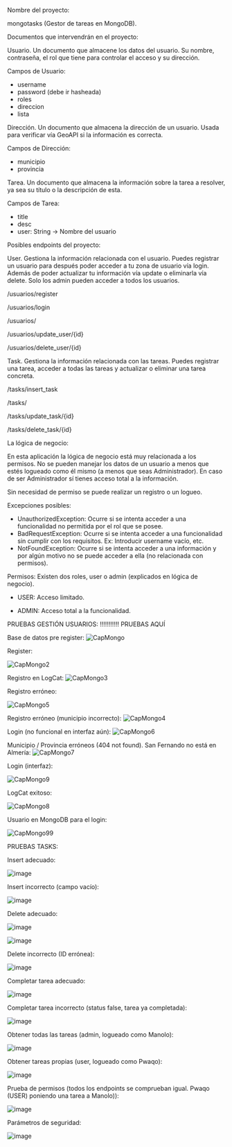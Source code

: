 Nombre del proyecto: 

mongotasks (Gestor de tareas en MongoDB).


Documentos que intervendrán en el proyecto:

Usuario. Un documento que almacene los datos del usuario. Su nombre, contraseña, el rol que tiene para controlar el acceso y su dirección.

Campos de Usuario: 
- username
- password (debe ir hasheada)
- roles
- direccion
- lista<Tarea>

Dirección. Un documento que almacena la dirección de un usuario. Usada para verificar vía GeoAPI si la información es correcta.

Campos de Dirección:
- municipio
- provincia

Tarea. Un documento que almacena la información sobre la tarea a resolver, ya sea su título o la descripción de esta. 

Campos de Tarea:
- title
- desc
- user: String -> Nombre del usuario


Posibles endpoints del proyecto:

User. Gestiona la información relacionada con el usuario. Puedes registrar un usuario para después poder acceder a tu zona de usuario vía login. Además de poder actualizar tu información vía update o eliminarla vía delete. Solo los admin pueden acceder a todos los usuarios.

/usuarios/register 

/usuarios/login

/usuarios/

/usuarios/update_user/{id}

/usuarios/delete_user/{id}

Task. Gestiona la información relacionada con las tareas. Puedes registrar una tarea, acceder a todas las tareas y actualizar o eliminar una tarea concreta.

/tasks/insert_task

/tasks/

/tasks/update_task/{id}

/tasks/delete_task/{id}

La lógica de negocio:

En esta aplicación la lógica de negocio está muy relacionada a los permisos. No se pueden manejar los datos de un usuario a menos que estés logueado como él mismo (a menos que seas Administrador). En caso de ser Administrador sí tienes acceso total a la información. 

Sin necesidad de permiso se puede realizar un registro o un logueo.

Excepciones posibles:

- UnauthorizedException: Ocurre si se intenta acceder a una funcionalidad no permitida por el rol que se posee.
- BadRequestException: Ocurre si se intenta acceder a una funcionalidad sin cumplir con los requisitos. Ex: Introducir username vacío, etc.
- NotFoundException: Ocurre si se intenta acceder a una información y por algún motivo no se puede acceder a ella (no relacionada con permisos).

Permisos:
Existen dos roles, user o admin (explicados en lógica de negocio).

- USER: Acceso limitado. 

- ADMIN: Acceso total a la funcionalidad.


PRUEBAS GESTIÓN USUARIOS: !!!!!!!!!!! PRUEBAS AQUÍ

Base de datos pre register:
![CapMongo](https://github.com/user-attachments/assets/96024f1c-35b7-47c7-9e9d-52e8acd62690)


Register:

![CapMongo2](https://github.com/user-attachments/assets/d6b9a2c6-e023-4840-bbc3-d922d52d25c8)


Registro en LogCat:
![CapMongo3](https://github.com/user-attachments/assets/8a99977a-83e7-469b-aaf1-e9d3829f2bf7)

Registro erróneo:

![CapMongo5](https://github.com/user-attachments/assets/361e9ca2-4d2f-4ff9-aecf-58e210d89554)

Registro erróneo (municipio incorrecto):
![CapMongo4](https://github.com/user-attachments/assets/a4dbec8d-1886-42ac-b81b-0ab0ec9d8969)


Login (no funcional en interfaz aún):
![CapMongo6](https://github.com/user-attachments/assets/2525e572-5838-4574-bd21-5c16106a4ac0)


Municipio / Provincia erróneos (404 not found). San Fernando no está en Almería:
![CapMongo7](https://github.com/user-attachments/assets/89180d38-6ed3-4204-abd8-e405c4e8c22f)

Login (interfaz):

![CapMongo9](https://github.com/user-attachments/assets/1655ec8b-ce11-4c24-a50b-c76b096f0de5)


LogCat exitoso:


![CapMongo8](https://github.com/user-attachments/assets/d97097ae-6fb1-4faa-a6c7-d9af95caef14)


Usuario en MongoDB para el login:

![CapMongo99](https://github.com/user-attachments/assets/e076904d-0008-4c61-a987-5b0fa45aefbc)


PRUEBAS TASKS:

Insert adecuado:

![image](https://github.com/user-attachments/assets/3f458447-a18f-4ead-9628-1329cbd1d5d6)

Insert incorrecto (campo vacío):

![image](https://github.com/user-attachments/assets/cbc004a1-a8f5-4337-b345-aaa3543cd810)

Delete adecuado:

![image](https://github.com/user-attachments/assets/b0eb7e05-b3c1-4815-b134-0bbeb803b335)


![image](https://github.com/user-attachments/assets/1f8dd18d-c43d-42c5-b849-0d0ff859a943)


Delete incorrecto (ID errónea):

![image](https://github.com/user-attachments/assets/43dc8950-bbd5-465d-9a81-a4c92c82b3e2)

Completar tarea adecuado:

![image](https://github.com/user-attachments/assets/f20f313a-5af8-4aaa-84b2-9de0097f0af4)


Completar tarea incorrecto (status false, tarea ya completada):

![image](https://github.com/user-attachments/assets/f71060e3-a07f-4752-8f07-18c5dd8e1e1a)

Obtener todas las tareas (admin, logueado como Manolo):

![image](https://github.com/user-attachments/assets/e80e9972-18c7-4362-9576-88979e1ba2c0)

Obtener tareas propias (user, logueado como Pwaqo):

![image](https://github.com/user-attachments/assets/26f53498-f8c0-4f15-a54e-f16c609a671c)


Prueba de permisos (todos los endpoints se comprueban igual. Pwaqo (USER) poniendo una tarea a Manolo)):

![image](https://github.com/user-attachments/assets/e9e1599c-cbad-463d-804a-ea6532bd37fb)

Parámetros de seguridad:

![image](https://github.com/user-attachments/assets/7afd983d-8f8c-4b16-971a-fc26ff5ce2e9)

